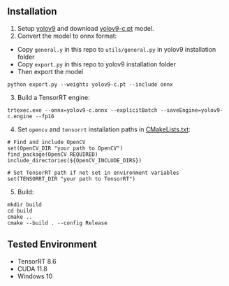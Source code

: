## Installation

1. Setup [yolov9](https://github.com/WongKinYiu/yolov9) and download [yolov9-c.pt](https://github.com/WongKinYiu/yolov9/releases/download/v0.1/yolov9-c.pt) model.
2. Convert the model to onnx format:

- Copy `general.y` in this repo to `utils/general.py` in yolov9 installation folder
- Copy `export.py` in this repo to yolov9 installation folder
- Then export the model
``` shell
python export.py --weights yolov9-c.pt --include onnx
```
3. Build a TensorRT engine: 

``` shell
trtexec.exe --onnx=yolov9-c.onnx --explicitBatch --saveEngine=yolov9-c.engine --fp16
```
4. Set `opencv` and `tensorrt` installation paths in [CMakeLists.txt](https://github.com/spacewalk01/tensorrt-yolov9/blob/main/CMakeLists.txt):

```
# Find and include OpenCV
set(OpenCV_DIR "your path to OpenCV")
find_package(OpenCV REQUIRED)
include_directories(${OpenCV_INCLUDE_DIRS})

# Set TensorRT path if not set in environment variables
set(TENSORRT_DIR "your path to TensorRT")
```

5. Build:
   
``` shell
mkdir build
cd build
cmake ..
cmake --build . --config Release
```

## Tested Environment
   - TensorRT 8.6
   - CUDA 11.8
   - Windows 10
